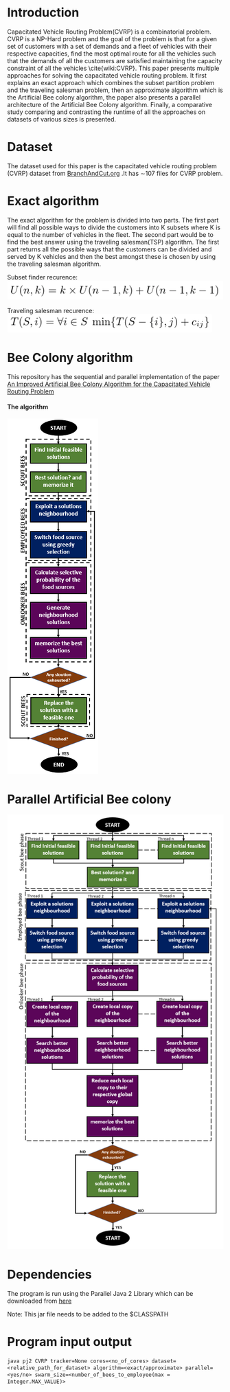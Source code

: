 # Introduction

Capacitated Vehicle Routing Problem(CVRP) is a combinatorial problem. CVRP is a NP-Hard problem and the goal of the problem is that for a given set of customers with a set of demands and a fleet of vehicles with their respective capacities, find the most optimal route for all the vehicles such that the demands of all the customers are satisfied maintaining the capacity constraint of all the vehicles \cite{wiki:CVRP}. This paper presents multiple approaches for solving the capacitated vehicle routing problem. It first explains an exact approach which combines the subset partition problem and the traveling salesman problem, then an approximate algorithm which is the Artificial Bee colony algorithm, the paper also presents a parallel architecture of the Artificial Bee Colony algorithm. Finally, a comparative study comparing and contrasting the runtime of all the approaches on datasets of various sizes is presented.

# Dataset

 The dataset used for this paper is the capacitated vehicle routing problem (CVRP) dataset from [BranchAndCut.org](https://www.coin-or.org/SYMPHONY/branchandcut/VRP/data/index.htm.old) .It has ∼107 files for CVRP problem.

 # Exact algorithm

 The exact algorithm for the problem is divided into two parts. The first part will find all possible ways to divide the customers into K subsets where K is equal to the number of vehicles in the fleet. The second part would be to find the best answer using the traveling salesman(TSP) algorithm. The first part returns all the possible ways that the customers can be divided and served by K vehicles and then the best amongst these is chosen by using the traveling salesman algorithm.

 Subset finder recurence: ![alt text](report/final_report/picatures/subset.png "Subset finder")

 Traveling salesman recurence: ![alt text](report/final_report/picatures/travelling.png "Subset finder")

 # Bee Colony algorithm
 This repository has the sequential and parallel implementation of the paper [An Improved Artificial Bee Colony Algorithm for the Capacitated Vehicle Routing Problem](https://ieeexplore.ieee.org/document/7379503)

 #### The algorithm
 ![alt text](report/final_report/picatures/algo.PNG "sequential algorithm")

 # Parallel Artificial Bee colony
 ![alt text](report/final_report/picatures/algo_paralle.PNG "sequential algorithm")


# Dependencies

The program is run using the Parallel Java 2 Library which can be downloaded from [here](https://www.cs.rit.edu/~ark/pj2.shtml)

Note: This jar file needs to be added to the $CLASSPATH

# Program input output

```
java pj2 CVRP tracker=None cores=<no_of_cores> dataset=<relative_path_for_dataset> algorithm=<exact/approximate> parallel=<yes/no> swarm_size=<number_of_bees_to_employee(max = Integer.MAX_VALUE)>
```
